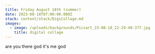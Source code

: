 ```yaml
---
title: Friday August 18th (summer)
date: 2023-08-18T07:00:00.000Z
stack: content/stack/DigiCollage.md
images:
  - image: /uploads/backgrounds/Picsart_23-08-18_22-29-40-377.jpg
    title: digital collage
---
```


are you there god it's me god
